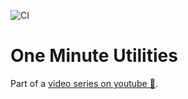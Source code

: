 ![CI](https://github.com/basarat/one-minute-utilities/workflows/CI/badge.svg)

# One Minute Utilities 
Part of a [video series on youtube 🌹](https://www.youtube.com/user/basaratali).
